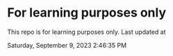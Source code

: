 # For learning purposes only
This repo is for learning purposes only.
Last updated at

Saturday, September 9, 2023 2:46:35 PM

